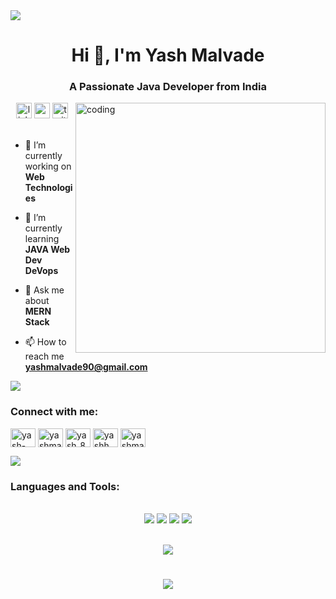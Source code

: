 <img src="https://images.wallpapersden.com/image/download/programmer-eat-sleep-code-and-repeat_bG1rbWWUmZqaraWkpJRmZ2dtba1nZWlt.jpg">
<h1 align="center">Hi 👋, I'm Yash Malvade</h1>
<h3 align="center">A Passionate Java Developer from India</h3>
<img align="right" alt="coding " width="400" src="https://i.pinimg.com/originals/54/e3/7d/54e37d8074ebcde1d96c77d7b2a7f310.gif">
<div align="center">
  <img src="https://img.shields.io/static/v1?message=LinkedIn&logo=linkedin&label=&color=0077B5&logoColor=white&labelColor=&style=for-the-badge" height="25" alt="linkedin logo"  />
  <img src="https://img.shields.io/static/v1?message=Youtube&logo=youtube&label=&color=FF0000&logoColor=white&labelColor=&style=for-the-badge" height="25" alt="youtube logo"  />
  <img src="https://img.shields.io/static/v1?message=Twitter&logo=twitter&label=&color=1DA1F2&logoColor=white&labelColor=&style=for-the-badge" height="25" alt="twitter logo"  />
</div>

<Br>

- 🔭 I’m currently working on **Web Technologies**

- 🌱 I’m currently learning **JAVA Web Dev DeVops**

- 💬 Ask me about **MERN Stack**

- 📫 How to reach me **yashmalvade90@gmail.com**

<img src="https://user-images.githubusercontent.com/73097560/115834477-dbab4500-a447-11eb-908a-139a6edaec5c.gif"><br>

<h3 align="left">Connect with me:</h3>
<p align="left">
<a href="https://linkedin.com/in/yash-malvade-8b0742264" target="blank"><img align="center" src="https://raw.githubusercontent.com/rahuldkjain/github-profile-readme-generator/master/src/images/icons/Social/linked-in-alt.svg" alt="yash-malvade-8b0742264" height="30" width="40" /></a>
<a href="https://www.leetcode.com/yashmalvade83" target="blank"><img align="center" src="https://raw.githubusercontent.com/rahuldkjain/github-profile-readme-generator/master/src/images/icons/Social/leet-code.svg" alt="yashmalvade83" height="30" width="40" /></a>
<a href="https://twitter.com/yash_8082" target="blank"><img align="center" src="https://raw.githubusercontent.com/rahuldkjain/github-profile-readme-generator/master/src/images/icons/Social/twitter.svg" alt="yash_8082" height="30" width="40" /></a>
<a href="https://instagram.com/yashh._.13" target="blank"><img align="center" src="https://raw.githubusercontent.com/rahuldkjain/github-profile-readme-generator/master/src/images/icons/Social/instagram.svg" alt="yashh._.13" height="30" width="40" /></a>
<a href="https://www.hackerrank.com/yashmalvade90" target="blank"><img align="center" src="https://raw.githubusercontent.com/rahuldkjain/github-profile-readme-generator/master/src/images/icons/Social/hackerrank.svg" alt="yashmalvade90" height="30" width="40" /></a>
</p>

<img src="https://user-images.githubusercontent.com/73097560/115834477-dbab4500-a447-11eb-908a-139a6edaec5c.gif"><br>

<h3 align="left">Languages and Tools:</h3>
<div align="center">
   <br/>
<div align="center">
 <img src="https://skillicons.dev/icons?i=java" />
    <img src="https://skillicons.dev/icons?i=rabbitmq,spring,azure,git,github,angular,tailwind" />
    <img src="https://skillicons.dev/icons?i=mysql,postman,react,html,docker,vscode,nodejs" />
   <img src="https://skillicons.dev/icons?i=hibernate,kubernetes,js,postgresql,ts,jenkins,aws,gcp" /><br>
</div>
<br/>
  
  <img src="https://user-images.githubusercontent.com/73097560/115834477-dbab4500-a447-11eb-908a-139a6edaec5c.gif"><br>
  
<h1 align="center">
    <img src="https://readme-typing-svg.herokuapp.com/?font=Righteous&size=28&center=true&vCenter=true&width=300&height=50&duration=4000&lines=Great+to+meet+you!+🤝;" />
</h1>

<br/>
